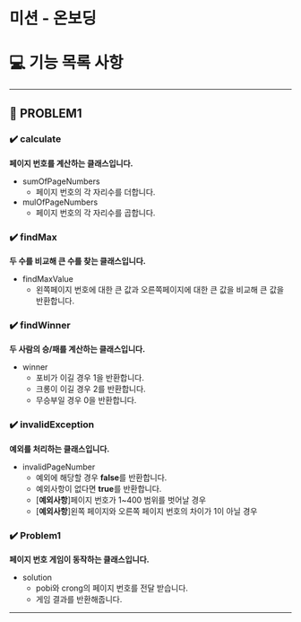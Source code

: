 # 미션 - 온보딩

# 💻 기능 목록 사항
<hr>

## 🌟 PROBLEM1
###
### ✔️ calculate
**페이지 번호를 계산하는 클래스입니다.**

- sumOfPageNumbers
  - 페이지 번호의 각 자리수를 더합니다.
- mulOfPageNumbers
  - 페이지 번호의 각 자리수를 곱합니다.

###
### ✔️ findMax
**두 수를 비교해 큰 수를 찾는 클래스입니다.**

- findMaxValue
    - 왼쪽페이지 번호에 대한 큰 값과 오른쪽페이지에 대한 큰 값을 비교해 큰 값을 반환합니다.

###
### ✔️ findWinner
**두 사람의 승/패를 계산하는 클래스입니다.**

- winner
  - 포비가 이길 경우 1을 반환합니다.
  - 크롱이 이길 경우 2를 반환합니다.
  - 무승부일 경우 0을 반환합니다.

###
### ✔️ invalidException
**예외를 처리하는 클래스입니다.**

- invalidPageNumber
  - 예외에 해당할 경우 **false**를 반환합니다.
  - 예외사항이 없다면 **true**를 반환합니다.
  - [**예외사항**]페이지 번호가 1~400 범위를 벗어날 경우
  - [**예외사항**]왼쪽 페이지와 오른쪽 페이지 번호의 차이가  1이 아닐 경우

###
### ✔️ Problem1
**페이지 번호 게임이 동작하는 클래스입니다.**

- solution
  - pobi와 crong의 페이지 번호를 전달 받습니다.
  - 게임 결과를 반환해줍니다.

<hr>

